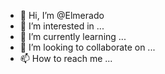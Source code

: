 - 👋 Hi, I’m @Elmerado
- 👀 I’m interested in ...
- 🌱 I’m currently learning ...
- 💞️ I’m looking to collaborate on ...
- 📫 How to reach me ...

<!---
Elmerado/Elmerado is a ✨ special ✨ repository because its `README.md` (this file) appears on your GitHub profile.
You can click the Preview link to take a look at your changes.
--->
